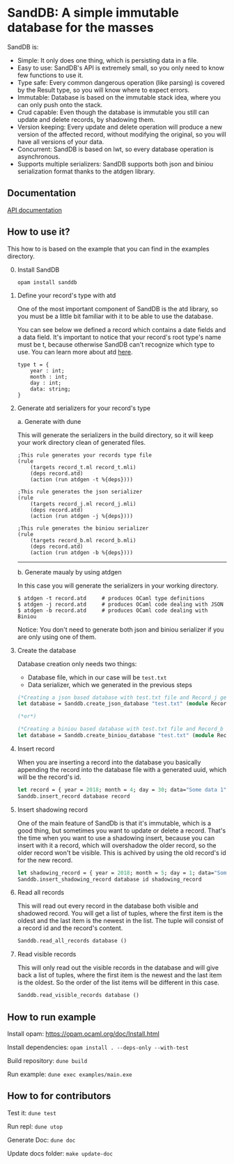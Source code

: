 # SandDB: A simple immutable database for the masses

SandDB is:
- Simple: It only does one thing, which is persisting data in a file.
- Easy to use: SandDB's API is extremely small, so you only need to know few functions to use it.
- Type safe: Every common dangerous operation (like parsing) is covered by the Result type, so you will know where to expect errors.
- Immutable:  Database is based on the immutable stack idea, where you can only push onto the stack.
- Crud capable: Even though the database is immutable you still can update and delete records, by shadowing them.
- Version keeping: Every update and delete operation will produce a new version of the affected record, without modifying the original, so you will have all versions of your data.
- Concurrent: SandDB is based on lwt, so every database operation is asynchronous.
- Supports multiple serializers: SandDB supports both json and biniou serialization format thanks to the atdgen library.

## Documentation
[API documentation](https://strykerkkd.github.io/SandDB/)

## How to use it?
This how to is based on the example that you can find in the examples directory.

0. Install SandDB
    ```
    opam install sanddb
    ```

1. Define your record's type with atd

    One of the most important component of SandDB is the atd library, so you must be a little bit familiar with it to be able to use the database.

    You can see below we defined a record which contains a date fields and a data field. It's important to notice that your record's root type's name must be t, because otherwise SandDB can't recognize which type to use. You can learn more about atd [here](https://mjambon.github.io/atdgen-doc/).

    ```
    type t = {
        year : int;
        month : int;
        day : int;
        data: string;
    }
    ```

2. Generate atd serializers for your record's type

    a. Generate with dune
    
    This will generate the serializers in the build directory, so it will keep your work directory clean of generated files.
    
    ```
    ;This rule generates your records type file
    (rule
        (targets record_t.ml record_t.mli)
        (deps record.atd)
        (action (run atdgen -t %{deps})))
    
    ;This rule generates the json serializer
    (rule
        (targets record_j.ml record_j.mli)
        (deps record.atd)
        (action (run atdgen -j %{deps})))

    ;This rule generates the biniou serializer
    (rule
        (targets record_b.ml record_b.mli)
        (deps record.atd)
        (action (run atdgen -b %{deps})))
    ```
    ----

    b. Generate maualy by using atdgen

    In this case you will generate the serializers in your working directory.

    ```shell
    $ atdgen -t record.atd     # produces OCaml type definitions
    $ atdgen -j record.atd     # produces OCaml code dealing with JSON
    $ atdgen -b record.atd     # produces OCaml code dealing with Biniou
	```
    
    Notice: You don't need to generate both json and biniou serializer if you are only using one of them.

3. Create the database

    Database creation only needs two things:
    - Database file, which in our case will be `test.txt`
    - Data serializer, which we generated in the previous steps

    ```ocaml
    (*Creating a json based database with test.txt file and Record_j generated serializer*)
    let database = Sanddb.create_json_database "test.txt" (module Record_j)

    (*or*)

    (*Creating a biniou based database with test.txt file and Record_b generated serializer*)
    let database = Sanddb.create_biniou_database "test.txt" (module Record_b)
    ```


4. Insert record

    When you are inserting a record into the database you basically appending the record into the database file with a generated uuid, which will be the record's id.

    ```ocaml
    let record = { year = 2018; month = 4; day = 30; data="Some data 1"}
    Sanddb.insert_record database record
    ```

5. Insert shadowing record

    One of the main feature of SandDb is that it's immutable, which is a good thing, but sometimes you want to update or delete a record. That's the time when you want to use a shadowing insert, because you can insert with it a record, which will overshadow the older record, so the older record won't be visible. This is achived by using the old record's id for the new record.

    ```ocaml
    let shadowing_record = { year = 2018; month = 5; day = 1; data="Some data 2"}
    Sanddb.insert_shadowing_record database id shadowing_record
    ```

6. Read all records

    This will read out every record in the database both visible and shadowed record.
    You will get a list of tuples, where the first item is the oldest and the last item is the newest in the list. The tuple will consist of a record id and the record's content.

    ```ocaml
    Sanddb.read_all_records database ()
    ```

7. Read visible records

    This will only read out the visible records in the database and will give back a list of tuples, where the first item is the newest and the last item is the oldest. So the order of the list items will be different in this case.

    ```ocaml
    Sanddb.read_visible_records database ()
    ```

## How to run example

Install opam: https://opam.ocaml.org/doc/Install.html

Install dependencies: `opam install . --deps-only --with-test`

Build repository: `dune build`

Run example: `dune exec examples/main.exe`

## How to for contributors

Test it: `dune test`

Run repl: `dune utop`

Generate Doc: `dune doc`

Update docs folder: `make update-doc`